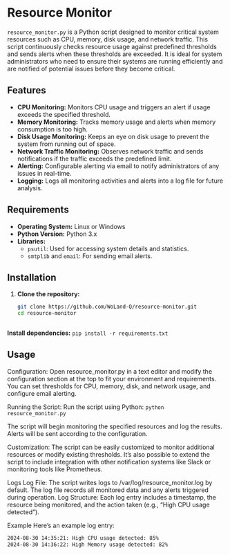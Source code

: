 # Resource Monitor

`resource_monitor.py` is a Python script designed to monitor critical system resources such as CPU, memory, disk usage, and network traffic. This script continuously checks resource usage against predefined thresholds and sends alerts when these thresholds are exceeded. It is ideal for system administrators who need to ensure their systems are running efficiently and are notified of potential issues before they become critical.

## Features

- **CPU Monitoring:** Monitors CPU usage and triggers an alert if usage exceeds the specified threshold.
- **Memory Monitoring:** Tracks memory usage and alerts when memory consumption is too high.
- **Disk Usage Monitoring:** Keeps an eye on disk usage to prevent the system from running out of space.
- **Network Traffic Monitoring:** Observes network traffic and sends notifications if the traffic exceeds the predefined limit.
- **Alerting:** Configurable alerting via email to notify administrators of any issues in real-time.
- **Logging:** Logs all monitoring activities and alerts into a log file for future analysis.

## Requirements

- **Operating System:** Linux or Windows
- **Python Version:** Python 3.x
- **Libraries:** 
  - `psutil`: Used for accessing system details and statistics.
  - `smtplib` and `email`: For sending email alerts.

## Installation

1. **Clone the repository:**
   ```bash
   git clone https://github.com/WoLand-Q/resource-monitor.git
   cd resource-monitor
  
**Install dependencies:**
  ```pip install -r requirements.txt```

## Usage
Configuration: Open resource_monitor.py in a text editor and modify the configuration section at the top to fit your environment and requirements. You can set thresholds for CPU, memory, disk, and network usage, and configure email alerting.

Running the Script: Run the script using Python:
  ```python resource_monitor.py```

The script will begin monitoring the specified resources and log the results. Alerts will be sent according to the configuration.

Customization: The script can be easily customized to monitor additional resources or modify existing thresholds. It’s also possible to extend the script to include integration with other notification systems like Slack or monitoring tools like Prometheus.

Logs
Log File: The script writes logs to /var/log/resource_monitor.log by default. The log file records all monitored data and any alerts triggered during operation.
Log Structure: Each log entry includes a timestamp, the resource being monitored, and the action taken (e.g., “High CPU usage detected”).

Example
Here’s an example log entry:
  ```bash
  2024-08-30 14:35:21: High CPU usage detected: 85%
  2024-08-30 14:36:22: High Memory usage detected: 82%
